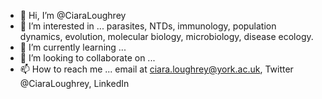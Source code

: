 - 👋 Hi, I’m @CiaraLoughrey
- 👀 I’m interested in ... parasites, NTDs, immunology, population dynamics, evolution, molecular biology, microbiology, disease ecology.
- 🌱 I’m currently learning ... 
- 💞️ I’m looking to collaborate on ...
- 📫 How to reach me ... email at ciara.loughrey@york.ac.uk, Twitter @CiaraLoughrey, LinkedIn

<!---
CiaraLoughrey/CiaraLoughrey is a ✨ special ✨ repository because its `README.md` (this file) appears on your GitHub profile.
You can click the Preview link to take a look at your changes.
--->
